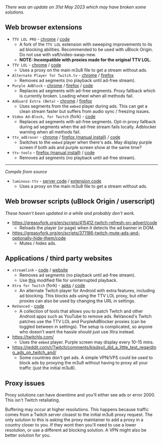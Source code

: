 *There was an update on 31st May 2023 which may have broken some solutions.*

## Web browser extensions

- `TTV LOL PRO` - [chrome](https://chrome.google.com/webstore/detail/ttv-lol-pro/bpaoeijjlplfjbagceilcgbkcdjbomjd) / [code](https://github.com/younesaassila/ttv-lol-pro)
  - A fork of the `TTV LOL` extension with sweeping improvements to its ad blocking abilities. Recommended to be used with uBlock Origin. Do not use with vaft/video-swap-new.
  - **NOTE: Incompatible with proxies made for the original TTV LOL.**
- `TTV LOL` - [chrome](https://chrome.google.com/webstore/detail/ttv-lol/ofbbahodfeppoklmgjiokgfdgcndngjm) / [code](https://github.com/TTV-LOL/extensions)
  - Uses a proxy on the main m3u8 file to get a stream without ads.
- `Alternate Player for Twitch.tv` - [chrome](https://chrome.google.com/webstore/detail/alternate-player-for-twit/bhplkbgoehhhddaoolmakpocnenplmhf) / [firefox](https://addons.mozilla.org/en-US/firefox/addon/twitch_5/)
  - Removes ad segments (no playback until ad-free stream).
- `Purple AdBlock` - [chrome](https://chrome.google.com/webstore/detail/purple-adblock/lkgcfobnmghhbhgekffaadadhmeoindg) / [firefox](https://addons.mozilla.org/en-US/firefox/addon/purpleadblock/) / [code](https://github.com/arthurbolsoni/Purple-adblock/)
  - Replaces ad segments with ad-free segments. Proxy fallback which is currently broken. Loading wheel when all methods fail.
- `AdGuard Extra (Beta)` - [chrome](https://chrome.google.com/webstore/detail/adguard-extra-beta/mglpocjcjbekdckiahfhagndealpkpbj) / [firefox](https://github.com/AdguardTeam/AdGuardExtra/#firefox)
  - Uses segments from the `embed` player during ads. This can get a clean stream faster but suffers from audio sync / freezing issues.
- `Video Ad-Block, for Twitch` (fork) - [code](https://github.com/cleanlock/VideoAdBlockForTwitch)
  - Replaces ad segments with ad-free segments. Opt-in proxy fallback during ad segments when the ad-free stream fails locally. Adblocker warning when all methods fail.
- `ttv_adEraser` - [chrome](https://chrome.google.com/webstore/detail/ttv-aderaser/pjnopimdnmhiaanhjfficogijajbhjnc) / [firefox (manual install)](https://github.com/LeonHeidelbach/ttv_adEraser#mozilla-firefox) / [code](https://github.com/LeonHeidelbach/ttv_adEraser)
  - Switches to the `embed` player when there's ads. May display purple screen if both ads and purple screen show at the same time?
- `ttv-tools` - [firefox (manual install)](https://github.com/Nerixyz/ttv-tools/releases) / [code](https://github.com/Nerixyz/ttv-tools)
  - Removes ad segments (no playback until ad-free stream).
  
---

*Compile from source*

- `luminous-ttv` - [server code](https://github.com/AlyoshaVasilieva/luminous-ttv) / [extension code](https://github.com/AlyoshaVasilieva/luminous-ttv-ext)
  - Uses a proxy on the main m3u8 file to get a stream without ads.

## Web browser scripts (uBlock Origin / userscript)

*These haven't been updated in a while and probably don't work.*

- https://greasyfork.org/en/scripts/415412-twitch-refresh-on-advert/code
  - Reloads the player (or page) when it detects the ad banner in DOM.
- https://greasyfork.org/en/scripts/371186-twitch-mute-ads-and-optionally-hide-them/code
  - Mutes / hides ads.

## Applications / third party websites
- `streamlink` - [code](https://github.com/streamlink/streamlink) / [website](https://streamlink.github.io/streamlink-twitch-gui/)
  - Removes ad segments (no playback until ad-free stream).
  - Use [this](https://github.com/2bc4/streamlink-ttvlol) modified file for uninterrupted playback.
- `Xtra for Twitch` (fork) - [apks](https://github.com/crackededed/Xtra/releases) / [code](https://github.com/crackededed/Xtra)
  - An alternate Twitch player for Android with extra features, including ad blocking. This blocks ads using the TTV LOL proxy, but other proxies can also be used by changing the URL in settings.
- `ReVanced` - [code](https://github.com/revanced)
  - A collection of tools that allows you to patch Twitch and other Android apps such as YouTube to remove ads. ReVanced's Twitch patches use the TTV LOL and PurpleAdBlocker proxies (can be toggled between in settings). The setup is complicated, so anyone who doesn't want the hassle should just use Xtra instead.
- https://twitchls.com/
  - Uses the `embed` player. Purple screen may display every 10-15 mins.
- https://reddit.com/r/Twitch/comments/kisdsy/i_did_a_little_test_regarding_ads_on_twitch_and/
  - Some countries don't get ads. A simple VPN/VPS could be used to block ads by proxying the m3u8 without having to proxy all your traffic (just the initial m3u8).

## Proxy issues

Proxy solutions can have downtime and you'll either see ads or error 2000. This isn't Twitch retaliating.

Buffering may occur at higher resolutions. This happens because traffic comes from a Twitch server closest to the initial m3u8 proxy request. The only solution to this is asking the proxy maintainer to add a proxy in a country closer to you. If they wont then you'll need to use a lower resolution, or use a different ad blocking solution. A VPN might also be better solution for you.

